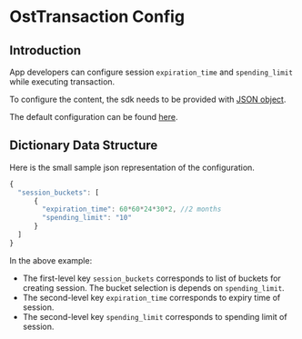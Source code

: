 # OstTransaction Config

## Introduction

App developers can configure session `expiration_time` and `spending_limit` while executing transaction.

To configure the content, the sdk needs to be provided with [JSON object](https://developer.mozilla.org/en-US/docs/Learn/JavaScript/Objects/JSON).

The default configuration can be found [here](https://github.com/ostdotcom/ost-wallet-sdk-react-native/blob/team/wallet_settings/js/TransactionHelper/ost-transaction-config.json).

## Dictionary Data Structure

Here is the small sample json representation of the configuration.

```js
{
  "session_buckets": [
      {
        "expiration_time": 60*60*24*30*2, //2 months
        "spending_limit": "10"
      }
  ]
}
```

In the above example:

* The first-level key `session_buckets` corresponds to list of buckets for creating session. The bucket selection is 
depends on `spending_limit`. 
* The second-level key `expiration_time` corresponds to expiry time of session.
* The second-level key `spending_limit` corresponds to spending limit of session.
